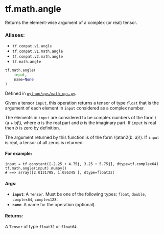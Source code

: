 <div itemscope itemtype="http://developers.google.com/ReferenceObject">
<meta itemprop="name" content="tf.math.angle" />
<meta itemprop="path" content="Stable" />
</div>

# tf.math.angle

Returns the element-wise argument of a complex (or real) tensor.

### Aliases:

* `tf.compat.v1.angle`
* `tf.compat.v1.math.angle`
* `tf.compat.v2.math.angle`
* `tf.math.angle`

``` python
tf.math.angle(
    input,
    name=None
)
```



Defined in [`python/ops/math_ops.py`](/code/stable/tensorflow/python/ops/math_ops.py).

<!-- Placeholder for "Used in" -->

Given a tensor `input`, this operation returns a tensor of type `float` that
is the argument of each element in `input` considered as a complex number.

The elements in `input` are considered to be complex numbers of the form
\\(a + bj\\), where *a* is the real part and *b* is the imaginary part.
If `input` is real then *b* is zero by definition.

The argument returned by this function is of the form \\(atan2(b, a)\\).
If `input` is real, a tensor of all zeros is returned.

#### For example:



```
input = tf.constant([-2.25 + 4.75j, 3.25 + 5.75j], dtype=tf.complex64)
tf.math.angle(input).numpy()
# ==> array([2.0131705, 1.056345 ], dtype=float32)
```

#### Args:


* <b>`input`</b>: A `Tensor`. Must be one of the following types: `float`, `double`,
  `complex64`, `complex128`.
* <b>`name`</b>: A name for the operation (optional).


#### Returns:

A `Tensor` of type `float32` or `float64`.
